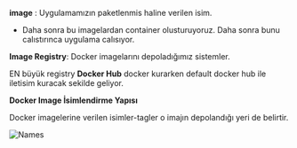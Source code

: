 **image** : Uygulamamızın paketlenmis haline verilen isim.

- Daha sonra bu imagelardan container olusturuyoruz. Daha sonra bunu calıstırınca uygulama calısıyor.

**Image Registry**: Docker imagelarını depoladığımız sistemler.

EN büyük registry **Docker Hub** docker kurarken default docker hub ile iletisim kuracak sekilde geliyor.

**Docker Image İsimlendirme Yapısı**

Docker imagelerine verilen isimler-tagler o imajın depolandığı yeri de belirtir.

![Names](imageName.png)

